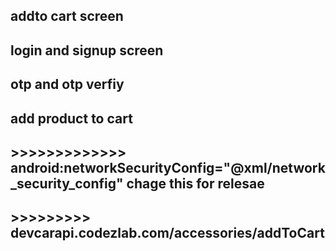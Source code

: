 ## addto cart screen 
## login and signup screen
## otp and otp verfiy
## add product to cart 





## >>>>>>>>>>>>>      android:networkSecurityConfig="@xml/network_security_config"    chage this for relesae

## >>>>>>>>> devcarapi.codezlab.com/accessories/addToCart
